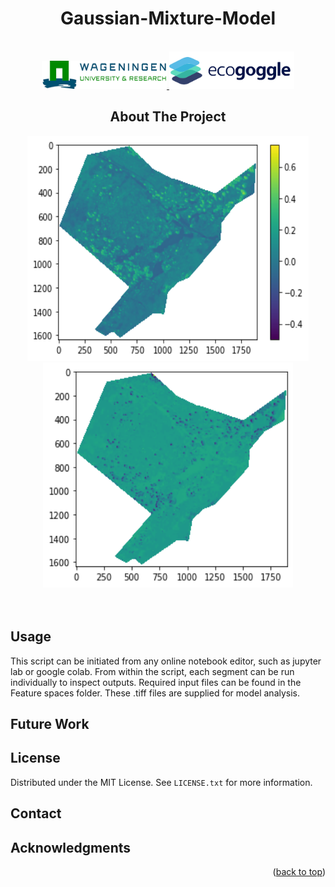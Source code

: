 
<!-- PROJECT LOGO -->
  <h1 align="center">Gaussian-Mixture-Model</h1>

<br />

<div align="center">
  <a href="https://www.wur.nl/en/research-results/chair-groups/environmental-sciences/laboratory-of-geo-information-science-and-remote-sensing.htm">
    <img src="../UISB/Logos/WUR.png" alt="WUR" width="200" height="45">
  </a>
   <a href="https://www.ecogoggle.nl/">
    <img src="../UISB/Logos/Ecogoggle.png" alt="Ecogoggle" width="200" height="60">
  </a>



<!-- ABOUT THE PROJECT -->
## About The Project

   <a href="">
    <img src="ML_example.png" alt="" width="450" height="360">
  </a>
  
  <a href="">
    <img src="ML_example_hue.png" alt="" width="400" height="360">
  </a>
<div>
<div align="left">  
 <br />
  <br />




<!-- USAGE EXAMPLES -->
## Usage

This script can be initiated from any online notebook editor, such as jupyter lab or google colab.
From within the script, each segment can be run individually to inspect outputs. Required input files can be found in the Feature spaces folder. These .tiff files are supplied for model analysis. 


<!-- Future Work -->
## Future Work


  
<!-- LICENSE -->
## License

Distributed under the MIT License. See `LICENSE.txt` for more information.



<!-- CONTACT -->
## Contact

  
<!-- ACKNOWLEDGMENTS -->
## Acknowledgments

<p align="right">(<a href="#top">back to top</a>)</p>



<!-- MARKDOWN LINKS & IMAGES -->
<!-- https://www.markdownguide.org/basic-syntax/#reference-style-links -->
[contributors-shield]: https://img.shields.io/github/contributors/othneildrew/Best-README-Template.svg?style=for-the-badge
